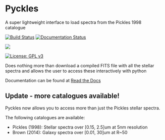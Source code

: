 # Pyckles
A super lightweight interface to load spectra from the Pickles 1998 catalogue

[![Build Status](https://travis-ci.org/astronomyk/Pyckles.svg?branch=master)](https://travis-ci.org/astronomyk/Pyckles)
[![Documentation Status](https://readthedocs.org/projects/pyckles/badge/?version=latest)](https://pyckles.readthedocs.io/en/latest/?badge=latest)

[![](http://github-actions.40ants.com/AstarVienna/skycalc_ipy/matrix.svg)](https://github.com/AstarVienna/skycalc_ipy)

[![License: GPL v3](https://img.shields.io/badge/License-GPLv3-blue.svg)](https://www.gnu.org/licenses/gpl-3.0)


Does nothing more than download a compiled FITS file with all the stellar spectra 
and allows the user to access these interactively with python

Documentation can be found at [Read the Docs](https://pyckles.readthedocs.io/en/latest/)

## Update - more catalogues available!
Pyckles now allows you to access more than just the Pickles stellar spectra.

The following catalogues are available:
* Pickles (1998): Stellar spectra over [0.15, 2.5]um at 5nm resolution
* Brown (2014): Galaxy spectra over [0.01, 30]um at R~50
